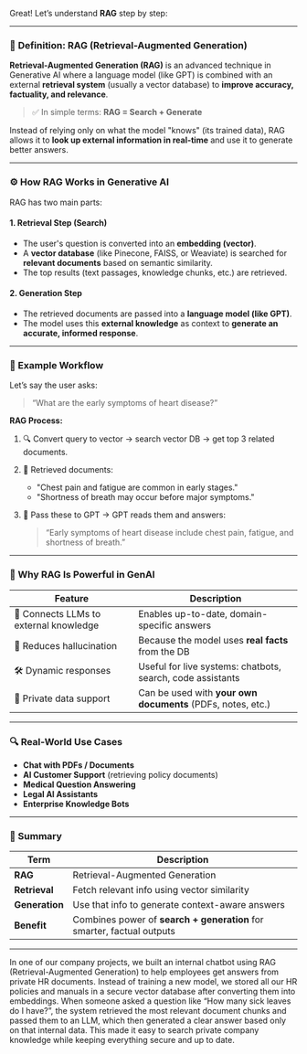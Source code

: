 Great! Let’s understand **RAG** step by step:

---

### 📘 **Definition: RAG (Retrieval-Augmented Generation)**

**Retrieval-Augmented Generation (RAG)** is an advanced technique in Generative AI where a language model (like GPT) is combined with an external **retrieval system** (usually a vector database) to **improve accuracy, factuality, and relevance**.

> ✅ In simple terms: **RAG = Search + Generate**

Instead of relying only on what the model "knows" (its trained data), RAG allows it to **look up external information in real-time** and use it to generate better answers.

---

### ⚙️ **How RAG Works in Generative AI**

RAG has two main parts:

#### 1. **Retrieval Step (Search)**

* The user's question is converted into an **embedding (vector)**.
* A **vector database** (like Pinecone, FAISS, or Weaviate) is searched for **relevant documents** based on semantic similarity.
* The top results (text passages, knowledge chunks, etc.) are retrieved.

#### 2. **Generation Step**

* The retrieved documents are passed into a **language model (like GPT)**.
* The model uses this **external knowledge** as context to **generate an accurate, informed response**.

---

### 🔁 Example Workflow

Let’s say the user asks:

> “What are the early symptoms of heart disease?”

**RAG Process:**

1. 🔍 Convert query to vector → search vector DB → get top 3 related documents.
2. 📄 Retrieved documents:

   * "Chest pain and fatigue are common in early stages."
   * "Shortness of breath may occur before major symptoms."
3. 🤖 Pass these to GPT → GPT reads them and answers:

   > “Early symptoms of heart disease include chest pain, fatigue, and shortness of breath.”

---

### 🎯 Why RAG Is Powerful in GenAI

| Feature                                | Description                                                 |
| -------------------------------------- | ----------------------------------------------------------- |
| 🔗 Connects LLMs to external knowledge | Enables up-to-date, domain-specific answers                 |
| 🧠 Reduces hallucination               | Because the model uses **real facts** from the DB           |
| 🛠️ Dynamic responses                  | Useful for live systems: chatbots, search, code assistants  |
| 🔐 Private data support                | Can be used with **your own documents** (PDFs, notes, etc.) |

---

### 🔍 Real-World Use Cases

* **Chat with PDFs / Documents**
* **AI Customer Support** (retrieving policy documents)
* **Medical Question Answering**
* **Legal AI Assistants**
* **Enterprise Knowledge Bots**

---

### 🧠 Summary

| Term           | Description                                                            |
| -------------- | ---------------------------------------------------------------------- |
| **RAG**        | Retrieval-Augmented Generation                                         |
| **Retrieval**  | Fetch relevant info using vector similarity                            |
| **Generation** | Use that info to generate context-aware answers                        |
| **Benefit**    | Combines power of **search + generation** for smarter, factual outputs |

---

 
In one of our company projects, we built an internal chatbot using RAG (Retrieval-Augmented Generation) to help employees get answers from private HR documents. Instead of training a new model, we stored all our HR policies and manuals in a secure vector database after converting them into embeddings. When someone asked a question like “How many sick leaves do I have?”, the system retrieved the most relevant document chunks and passed them to an LLM, which then generated a clear answer based only on that internal data. This made it easy to search private company knowledge while keeping everything secure and up to date.



